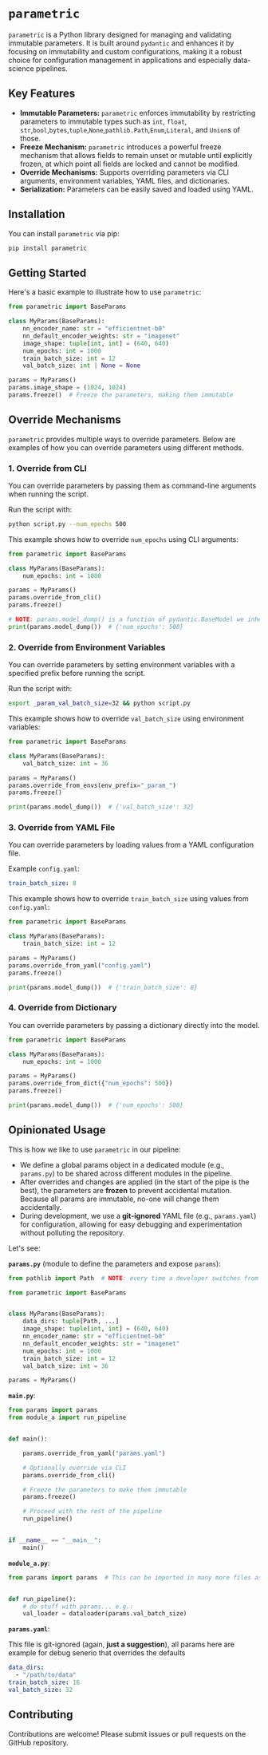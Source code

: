 # `parametric`

`parametric` is a Python library designed for managing and validating immutable parameters. It is built around `pydantic` and enhances it by focusing on immutability and custom configurations, making it a robust choice for configuration management in applications and especially data-science pipelines.

## Key Features

- **Immutable Parameters:** `parametric` enforces immutability by restricting parameters to immutable types such as `int`, `float`, `str`,`bool`,`bytes`,`tuple`,`None`,`pathlib.Path`,`Enum`,`Literal`, and `Union`s of those.
- **Freeze Mechanism:** `parametric` introduces a powerful freeze mechanism that allows fields to remain unset or mutable until explicitly frozen, at which point all fields are locked and cannot be modified.
- **Override Mechanisms:** Supports overriding parameters via CLI arguments, environment variables, YAML files, and dictionaries.
- **Serialization:** Parameters can be easily saved and loaded using YAML.

## Installation

You can install `parametric` via pip:

```bash
pip install parametric
```

## Getting Started

Here's a basic example to illustrate how to use `parametric`:

```python
from parametric import BaseParams

class MyParams(BaseParams):
    nn_encoder_name: str = "efficientnet-b0"
    nn_default_encoder_weights: str = "imagenet"
    image_shape: tuple[int, int] = (640, 640)
    num_epochs: int = 1000
    train_batch_size: int = 12
    val_batch_size: int | None = None

params = MyParams()
params.image_shape = (1024, 1024)
params.freeze()  # Freeze the parameters, making them immutable
```


## Override Mechanisms

`parametric` provides multiple ways to override parameters. Below are examples of how you can override parameters using different methods.

### 1. Override from CLI

You can override parameters by passing them as command-line arguments when running the script.

Run the script with:
```bash
python script.py --num_epochs 500
```

This example shows how to override `num_epochs` using CLI arguments:

```python
from parametric import BaseParams

class MyParams(BaseParams):
    num_epochs: int = 1000

params = MyParams()
params.override_from_cli()
params.freeze()

# NOTE: params.model_dump() is a function of pydantic.BaseModel we inherit from
print(params.model_dump())  # {'num_epochs': 500} 
```

### 2. Override from Environment Variables

You can override parameters by setting environment variables with a specified prefix before running the script.

Run the script with:
```bash
export _param_val_batch_size=32 && python script.py
```

This example shows how to override `val_batch_size` using environment variables:

```python
from parametric import BaseParams

class MyParams(BaseParams):
    val_batch_size: int = 36

params = MyParams()
params.override_from_envs(env_prefix="_param_")
params.freeze()

print(params.model_dump())  # {'val_batch_size': 32}
```

### 3. Override from YAML File

You can override parameters by loading values from a YAML configuration file.

Example `config.yaml`:

```yaml
train_batch_size: 8
```

This example shows how to override `train_batch_size` using values from `config.yaml`:

```python
from parametric import BaseParams

class MyParams(BaseParams):
    train_batch_size: int = 12

params = MyParams()
params.override_from_yaml("config.yaml")
params.freeze()

print(params.model_dump())  # {'train_batch_size': 8}
```

### 4. Override from Dictionary

You can override parameters by passing a dictionary directly into the model.

```python
from parametric import BaseParams

class MyParams(BaseParams):
    num_epochs: int = 1000

params = MyParams()
params.override_from_dict({"num_epochs": 500})
params.freeze()

print(params.model_dump())  # {'num_epochs': 500}
```

## Opinionated Usage

This is how we like to use `parametric` in our pipeline:
- We define a global params object in a dedicated module (e.g., `params.py`) to be shared across different modules in the pipeline.
- After overrides and changes are applied (in the start of the pipe is the best), the parameters are **frozen** to prevent accidental mutation. Because all params are immutable, no-one will change them accidentally.
- During development, we use a **git-ignored** YAML file (e.g., `params.yaml`) for configuration, allowing for easy debugging and experimentation without polluting the repository.

Let's see:

**`params.py`** (module to define the parameters and expose `params`):

```python
from pathlib import Path  # NOTE: every time a developer switches from str/os.path to pathlib.Path, an angel gets his wings!

from parametric import BaseParams


class MyParams(BaseParams):
    data_dirs: tuple[Path, ...]
    image_shape: tuple[int, int] = (640, 640)
    nn_encoder_name: str = "efficientnet-b0"
    nn_default_encoder_weights: str = "imagenet"
    num_epochs: int = 1000
    train_batch_size: int = 12
    val_batch_size: int = 36

params = MyParams()
```

**`main.py`**:

```python
from params import params
from module_a import run_pipeline


def main():

    params.override_from_yaml("params.yaml")

    # Optionally override via CLI
    params.override_from_cli()

    # Freeze the parameters to make them immutable
    params.freeze()

    # Proceed with the rest of the pipeline
    run_pipeline()


if __name__ == "__main__":
    main()
```

**`module_a.py`**:

```python
from params import params  # This can be imported in many more files as needed


def run_pipeline(): 
    # do stuff with params... e.g.:
    val_loader = dataloader(params.val_batch_size)
```

**`params.yaml`**:

This file is git-ignored (again, **just a suggestion**), all params here are example for debug senerio that overrides the defaults

```yaml
data_dirs:
  - "/path/to/data"
train_batch_size: 16
val_batch_size: 32
```

## Contributing

Contributions are welcome! Please submit issues or pull requests on the GitHub repository.

